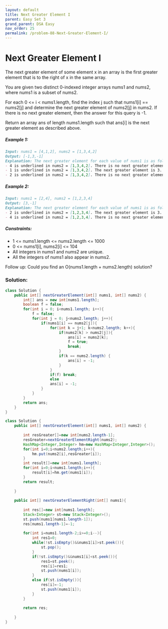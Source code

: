 ```yaml
---
layout: default
title: Next Greater Element I
parent: Easy Set 3
grand_parent: DSA Easy
nav_order: 25
permalink: /problem-88-Next-Greater-Element-I/
---
```

# Next Greater Element I
The next greater element of some element x in an array is the first greater element that is to the right of x in the same array.

You are given two distinct 0-indexed integer arrays nums1 and nums2, where nums1 is a subset of nums2.

For each 0 <= i < nums1.length, find the index j such that nums1[i] == nums2[j] and determine the next greater element of nums2[j] in nums2. If there is no next greater element, then the answer for this query is -1.

Return an array ans of length nums1.length such that ans[i] is the next greater element as described above.

##### Example 1:
```markdown
Input: nums1 = [4,1,2], nums2 = [1,3,4,2]
Output: [-1,3,-1]
Explanation: The next greater element for each value of nums1 is as follows:
- 4 is underlined in nums2 = [1,3,4,2]. There is no next greater element, so the answer is -1.
- 1 is underlined in nums2 = [1,3,4,2]. The next greater element is 3.
- 2 is underlined in nums2 = [1,3,4,2]. There is no next greater element, so the answer is -1.
```

##### Example 2:
```markdown
Input: nums1 = [2,4], nums2 = [1,2,3,4]
Output: [3,-1]
Explanation: The next greater element for each value of nums1 is as follows:
- 2 is underlined in nums2 = [1,2,3,4]. The next greater element is 3.
- 4 is underlined in nums2 = [1,2,3,4]. There is no next greater element, so the answer is -1.
```

##### Constraints:

* 1 <= nums1.length <= nums2.length <= 1000
* 0 <= nums1[i], nums2[i] <= 104
* All integers in nums1 and nums2 are unique.
* All the integers of nums1 also appear in nums2.

Follow up: Could you find an O(nums1.length + nums2.length) solution?

### Solution:
```java
class Solution {
    public int[] nextGreaterElement(int[] nums1, int[] nums2) {
        int[] ans = new int[nums1.length];
        boolean f = false;
        for(int i = 0; i<nums1.length; i++){
            f = false;
            for(int j = 0; j<nums2.length; j++){
                if(nums1[i] == nums2[j]){
                    for(int k = j+1; k<nums2.length; k++){
                        if(nums2[k] > nums2[j]){
                            ans[i] = nums2[k];
                            f = true;
                            break;
                        }
                        if(k == nums2.length) {
                            ans[i] = -1;
                        }
                    }
                    if(f) break;
                    else
                    ans[i] = -1; 
                }
            }
        }
        return ans;
    }
}
```
```java
class Solution {
    public int[] nextGreaterElement(int[] nums1, int[] nums2) {
        
        int resGreater[]=new int[nums2.length-1];
        resGreater=nextGreaterElementRight(nums2);
        HashMap<Integer,Integer> hm=new HashMap<Integer,Integer>();
        for(int i=0;i<nums2.length;i++){
            hm.put(nums2[i],resGreater[i]);
        }
        int result[]=new int[nums1.length];
        for(int i=0;i<nums1.length;i++){
            result[i]=hm.get(nums1[i]);
        }
        return result;
        
    }
    
    public int[] nextGreaterElementRight(int[] nums1){
        
        int res[]=new int[nums1.length];
        Stack<Integer> st=new Stack<Integer>();
        st.push(nums1[nums1.length-1]);
        res[nums1.length-1]=-1;
        
        for(int i=nums1.length-2;i>=0;i--){
            int res1=0;
            while(!st.isEmpty()&&nums1[i]>st.peek()){
                st.pop();
            }
            if(!st.isEmpty()&&nums1[i]<st.peek()){
                res1=st.peek();
                res[i]=res1;
                st.push(nums1[i]);
            }
            else if(st.isEmpty()){
                res[i]=-1;
                st.push(nums1[i]);
            }
        }
        
        return res;
        
    }
}
```